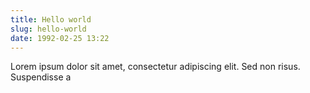 ```yaml
---
title: Hello world
slug: hello-world
date: 1992-02-25 13:22
---
```


Lorem ipsum dolor sit amet, consectetur adipiscing elit. Sed non risus. Suspendisse a
